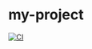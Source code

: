 # my-project
[![CI](https://github.com/23f2004365/my-project/actions/workflows/ci.yml/badge.svg)](https://github.com/23f2004365/my-project/actions/workflows/ci.yml)
